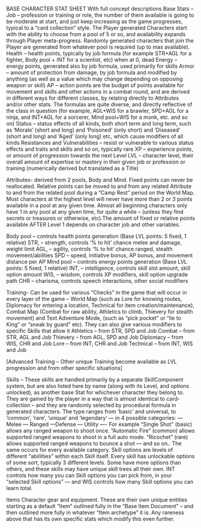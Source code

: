 BASE CHARACTER STAT SHEET 
With full concept descriptions
Base Stats – 
Job  – profession or training or role, the number of them available is going to be moderate at start, and just keep increasing as the game progresses, typical to a “card collection” style. The Player generated Characters start with the ability to choose from a pool of 5 or so, and availability expands through Player meta-progress.  Randomly generated characters that join the Player are generated from whatever pool is required (up to max available).
Health – health points, typically by job formula (for example STR+AGL for a fighter, Body pool + INT for a scientist, etc) when at 0, dead
Energy – energy points, generated also by job formula,  used primarily for skills
Armor – amount of protection from damage, by job formula and modified by anything (as well as a value which may change depending on opposing weapon or skill)
AP – action points are the budget of points available for movement and skills and other actions in a combat round, and are derived in different ways for different classes, by relating directly to Attributes and/or other stats.  The formulas are quite diverse, and directly reflective of the class in question (for example, AGL+WIS for a brawler, SPD+AGL for a ninja, and INT+AGL for a sorcerer, Mind pool+WIS for a monk, etc. and so on)
Status – status effects of all kinds, both short term and long term, such as ‘Morale’ (short and long) and ‘Poisoned’ (only short) and ‘Diseased’ (short and long) and ‘Aged’ (only long) etc, which cause modifiers of all kinds
Resistances and Vulnerabilities – resist or vulnerable to various status effects and traits and skills and so on, typically rare
XP – experience points, or amount of progression towards the next Level
LVL – character level, their overall amount of expertise or mastery in their given job or profession or training (numerically derived but translated as a Title)


Attributes- derived from 2 pools, Body and Mind.  Fixed points can never be reallocated.  Relative points can be moved to and from any related Attribute to and from the related pool during a “Camp Rest” period on the World Map.  Most characters at the highest level will never have more than 2 or 3 points available in a pool at any given time.  Almost all beginning characters only have 1 in any pool at any given time, for quite a while – (unless they find secrets or treasures or otherwise, etc).The amount of fixed or relative points available AFTER Level 1 depends on character job and other variables.  

Body pool – controls health points generation 
(Base LVL points: 5 fixed, 1 relative)
STR, – strength, controls ‘% to hit’ chance melee and damage, weight limit
AGL, – agility, controls ‘% to hit’ chance ranged, stealth movement/abilities
SPD – speed, initiative bonus, AP bonus, and movement distance per AP
Mind pool – controls energy points generation 
(Base LVL points: 5 fixed, 1 relative)
INT, – intelligence, controls skill slot amount, skill option amount
WIS, – wisdom, controls XP modifiers, skill option upgrade path
CHR – charisma, controls speech interactions, other social modifiers

Training-  Can be used for various “Checks” in the game that will occur in every layer of the game – World Map (such as Lore for knowing routes, Diplomacy for entering a location, Technical for item creation/maintenance), Combat Map (Combat for raw ability, Athletics to climb, Thievery for stealth movement) and Text Adventure Mode, (such as “pick pocket” or “lie to King” or “sneak by guard” etc). They can also give various modifiers to specific Skills that allow it
Athletics – from STR, SPD and Job
Combat – from STR, AGL and Job
Thievery – from AGL, SPD and Job
Diplomacy – from WIS, CHR and Job
Lore – from INT, CHR and Job
Technical – from INT, WIS and Job

[Advanced Training – Other unique Training become available as LVL progression and from other specific situations]

Skills –  These skills are handled primarily by a separate SkillComponent system, but are also listed here by name (along with its Level, and options unlocked), as another base Stat for whichever character they belong to.  They are gained by the player in a way that is almost identical to card-collection – and they are randomly selected by procedural formula in generated characters.
The type ranges from ‘basic’ and universal, to ‘common’, ‘rare’, ‘unique’ and ‘legendary’ — in 4 possible categories:
 — Melee — Ranged —Defense — Utility —-
For example “Single Shot” (basic) allows any ranged weapon to shoot once.  “Automatic Fire” (common) allows supported ranged weapons to shoot in a full auto mode.  “Ricochet” (rare) allows supported ranged weapons to bounce a shot  — and so on..  The same occurs for every available category.  Skill options are levels of different “abililties” within each Skill itself.  Every skill has unlockable options of some sort, typically 3 different levels.  Some have more options than others, and these skills may have unique skill trees all their own.  INT controls how many you can Skill options you can pick from, in your “selected Skill options” — and WIS controls how many Skill options you can learn total.

Items
Character gear and equipment.  These are their own unique entities starting as a default “Item” outlined fully in the “Base Item Document” – and then outlined more fully in whatever “Item archetype” it is.  Any rareness above that has its own specific stats which modify this even further.
